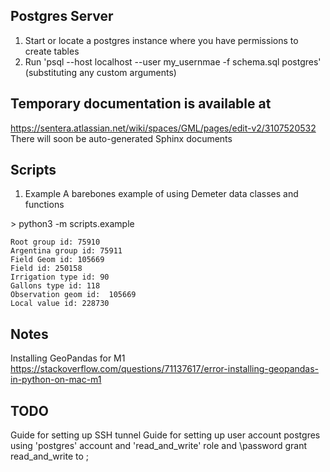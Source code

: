 ## Postgres Server
1) Start or locate a postgres instance where you have permissions to create tables
2) Run 'psql --host localhost --user my\_usernmae -f schema.sql postgres' (substituting any custom arguments)


## Temporary documentation is available at
https://sentera.atlassian.net/wiki/spaces/GML/pages/edit-v2/3107520532
There will soon be auto-generated Sphinx documents

## Scripts

1) Example
   A barebones example of using Demeter data classes and functions

\> python3 -m scripts.example
```
Root group id: 75910
Argentina group id: 75911
Field Geom id: 105669
Field id: 250158
Irrigation type id: 90
Gallons type id: 118
Observation geom id:  105669
Local value id: 228730
```


## Notes
Installing GeoPandas for M1
https://stackoverflow.com/questions/71137617/error-installing-geopandas-in-python-on-mac-m1


## TODO
Guide for setting up SSH tunnel
Guide for setting up user account postgres using 'postgres' account and 'read\_and\_write' role and \password <user>
  grant read\_and\_write to <user>;

